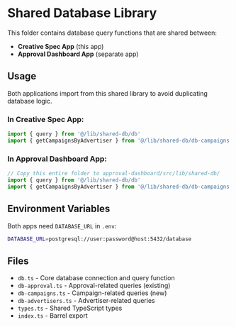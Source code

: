 # Shared Database Library

This folder contains database query functions that are shared between:
- **Creative Spec App** (this app)
- **Approval Dashboard App** (separate app)

## Usage

Both applications import from this shared library to avoid duplicating database logic.

### In Creative Spec App:
```typescript
import { query } from '@/lib/shared-db/db'
import { getCampaignsByAdvertiser } from '@/lib/shared-db/db-campaigns'
```

### In Approval Dashboard App:
```typescript
// Copy this entire folder to approval-dashboard/src/lib/shared-db/
import { query } from '@/lib/shared-db/db'
import { getCampaignsByAdvertiser } from '@/lib/shared-db/db-campaigns'
```

## Environment Variables

Both apps need `DATABASE_URL` in `.env`:
```bash
DATABASE_URL=postgresql://user:password@host:5432/database
```

## Files

- `db.ts` - Core database connection and query function
- `db-approval.ts` - Approval-related queries (existing)
- `db-campaigns.ts` - Campaign-related queries (new)
- `db-advertisers.ts` - Advertiser-related queries
- `types.ts` - Shared TypeScript types
- `index.ts` - Barrel export
